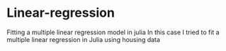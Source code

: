 # Linear-regression
Fitting a multiple linear regression model in julia
In this case I tried to fit a multiple linear regression in Julia using housing data 

